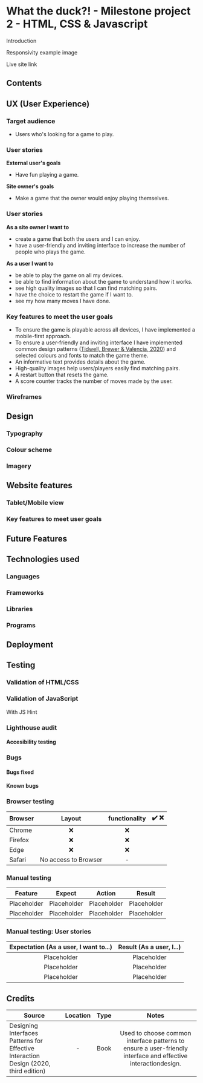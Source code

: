 # What the duck?! - Milestone project 2 - HTML, CSS & Javascript

Introduction

Responsivity example image

Live site link

## Contents

## UX (User Experience)

### Target audience

- Users who's looking for a game to play.

### User stories

**External user's goals**

- Have fun playing a game.

**Site owner's goals**

- Make a game that the owner would enjoy playing themselves.

### User stories

**As a site owner I want to**

- create a game that both the users and I can enjoy.
- have a user-friendly and inviting interface to increase the number of people who plays the game.

**As a user I want to**

- be able to play the game on all my devices.
- be able to find information about the game to understand how it works.
- see high quality images so that I can find matching pairs.
- have the choice to restart the game if I want to.
- see my how many moves I have done.

### Key features to meet the user goals

- To ensure the game is playable across all devices, I have implemented a mobile-first approach.
- To ensure a user-friendly and inviting interface I have implemented common design patterns ([Tidwell, Brewer & Valencia, 2020](#credits)) and selected colours and fonts to match the game theme.
- An informative text provides details about the game.
- High-quality images help users/players easily find matching pairs.
- A restart button that resets the game.
- A score counter tracks the number of moves made by the user.

### Wireframes

## Design

### Typography

### Colour scheme

### Imagery

## Website features

### Tablet/Mobile view

### Key features to meet user goals

## Future Features

## Technologies used

### Languages

### Frameworks

### Libraries

### Programs

## Deployment

## Testing

### Validation of HTML/CSS

### Validation of JavaScript

With JS Hint

### Lighthouse audit

#### Accesibility testing

### Bugs

#### Bugs fixed

#### Known bugs

### Browser testing

| Browser |        Layout        | functionality | ✔️ ❌ |
| ------- | :------------------: | :-----------: | :---: |
| Chrome  |          ❌          |      ❌       |
| Firefox |          ❌          |      ❌       |
| Edge    |          ❌          |      ❌       |
| Safari  | No access to Browser |       -       |

### Manual testing

|   Feature   |   Expect    |   Action    |   Result    |
| :---------: | :---------: | :---------: | :---------: |
| Placeholder | Placeholder | Placeholder | Placeholder |
| Placeholder | Placeholder | Placeholder | Placeholder |

### Manual testing: User stories

| Expectation (As a user, I want to...) | Result (As a user, I...) |
| :-----------------------------------: | :----------------------: |
|              Placeholder              |       Placeholder        |
|              Placeholder              |       Placeholder        |
|              Placeholder              |       Placeholder        |

## Credits

| Source                                                                               | Location | Type |                                                     Notes                                                     |
| ------------------------------------------------------------------------------------ | :------: | :--: | :-----------------------------------------------------------------------------------------------------------: |
| Designing Interfaces Patterns for Effective Interaction Design (2020, third edition) |    -     | Book | Used to choose common interface patterns to ensure a user-friendly interface and effective interactiondesign. |
